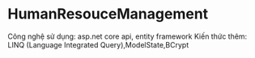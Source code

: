 ﻿# HumanResouceManagement
Công nghệ sử dụng: asp.net core api, entity framework
Kiến thức thêm: LINQ (Language Integrated Query),ModelState,BCrypt
